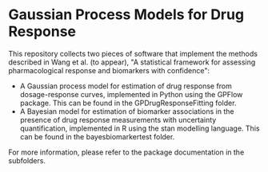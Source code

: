 # Gaussian Process Models for Drug Response

This repository collects two pieces of software that implement the methods described in Wang et al. (to appear), "A statistical framework for assessing pharmacological response and biomarkers with confidence":

  * A Gaussian process model for estimation of drug response from dosage-response curves, implemented in Python using the GPFlow package. This can be found in the GPDrugResponseFitting folder.
  * A Bayesian model for estimation of biomarker associations in the presence of drug response measurements with uncertainty quantification, implemented in R using the stan modelling language. This can be found in the bayesbiomarkertest folder. 
  
For more information, please refer to the package documentation in the subfolders.
  
  

